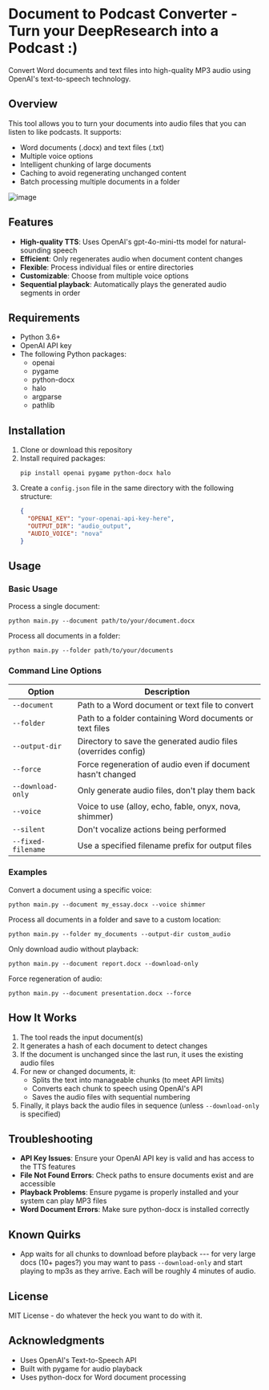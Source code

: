 # Document to Podcast Converter - Turn your DeepResearch into a Podcast :)

Convert Word documents and text files into high-quality MP3 audio using OpenAI's text-to-speech technology.

## Overview

This tool allows you to turn your documents into audio files that you can listen to like podcasts. It supports:

- Word documents (.docx) and text files (.txt)
- Multiple voice options
- Intelligent chunking of large documents
- Caching to avoid regenerating unchanged content
- Batch processing multiple documents in a folder

![image](https://github.com/user-attachments/assets/e8c8c474-3223-4102-9494-bc62adeebfe0)


## Features

- **High-quality TTS**: Uses OpenAI's gpt-4o-mini-tts model for natural-sounding speech
- **Efficient**: Only regenerates audio when document content changes
- **Flexible**: Process individual files or entire directories
- **Customizable**: Choose from multiple voice options
- **Sequential playback**: Automatically plays the generated audio segments in order

## Requirements

- Python 3.6+
- OpenAI API key
- The following Python packages:
  - openai
  - pygame
  - python-docx
  - halo
  - argparse
  - pathlib

## Installation

1. Clone or download this repository
2. Install required packages:
   ```
   pip install openai pygame python-docx halo
   ```
3. Create a `config.json` file in the same directory with the following structure:
   ```json
   {
     "OPENAI_KEY": "your-openai-api-key-here",
     "OUTPUT_DIR": "audio_output",
     "AUDIO_VOICE": "nova"
   }
   ```

## Usage

### Basic Usage

Process a single document:
```
python main.py --document path/to/your/document.docx
```

Process all documents in a folder:
```
python main.py --folder path/to/your/documents
```

### Command Line Options

| Option | Description |
|--------|-------------|
| `--document` | Path to a Word document or text file to convert |
| `--folder` | Path to a folder containing Word documents or text files |
| `--output-dir` | Directory to save the generated audio files (overrides config) |
| `--force` | Force regeneration of audio even if document hasn't changed |
| `--download-only` | Only generate audio files, don't play them back |
| `--voice` | Voice to use (alloy, echo, fable, onyx, nova, shimmer) |
| `--silent` | Don't vocalize actions being performed |
| `--fixed-filename` | Use a specified filename prefix for output files |

### Examples

Convert a document using a specific voice:
```
python main.py --document my_essay.docx --voice shimmer
```

Process all documents in a folder and save to a custom location:
```
python main.py --folder my_documents --output-dir custom_audio
```

Only download audio without playback:
```
python main.py --document report.docx --download-only
```

Force regeneration of audio:
```
python main.py --document presentation.docx --force
```

## How It Works

1. The tool reads the input document(s)
2. It generates a hash of each document to detect changes
3. If the document is unchanged since the last run, it uses the existing audio files
4. For new or changed documents, it:
   - Splits the text into manageable chunks (to meet API limits)
   - Converts each chunk to speech using OpenAI's API
   - Saves the audio files with sequential numbering
5. Finally, it plays back the audio files in sequence (unless `--download-only` is specified)

## Troubleshooting

- **API Key Issues**: Ensure your OpenAI API key is valid and has access to the TTS features
- **File Not Found Errors**: Check paths to ensure documents exist and are accessible
- **Playback Problems**: Ensure pygame is properly installed and your system can play MP3 files
- **Word Document Errors**: Make sure python-docx is installed correctly

## Known Quirks
- App waits for all chunks to download before playback --- for very large docs (10+ pages?) you may want to pass `--download-only` and start playing to mp3s as they arrive. Each will be roughly 4 minutes of audio.

## License
MIT License - do whatever the heck you want to do with it.

## Acknowledgments

- Uses OpenAI's Text-to-Speech API
- Built with pygame for audio playback
- Uses python-docx for Word document processing
